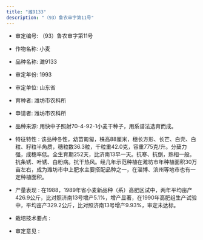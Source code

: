 ```yaml
---
title: "潍9133"
description: "（93）鲁农审字第11号"
---
```

* 审定编号:  （93）鲁农审字第11号

*  作物名称:  小麦

*  品种名称:  潍9133

*  审定年份:  1993

*  审定单位:  山东省

* 育种者:  潍坊市农科所

*  申请者:  潍坊市农科所

*  品种来源:  用快中子照射70-4-92-1小麦干种子，用系谱法选育而成。

*  特征特性 : 
该品种冬性，幼苗匍匐，株高88厘米，穗长方形、长芒、白壳、白粒、籽粒半角质，穗粒数36.3粒，千粒重42.0克，容重775克/升。分蘖力强，成穗率低。全生育期252天，比济南13早一天。抗寒、抗倒，熟相一般。抗条锈、叶锈、白粉病。抗干热风。经几年示范种植在潍坊市年种植面积30万亩左右，成为潍坊市中上肥水主要搭配品种之一，在淄博、滨州等地市也有一定种植面积。
 
*  产量表现 : 
在1988，1989年省小麦新品种（系）高肥区试中，两年平均亩产426.9公斤，比对照济南13号增产5.1%，增产显著，在1990年高肥组生产试验中，平均亩产329.2公斤，比对照济南13号增产9.93%，审定未达标。

*  栽培技术要点 : 


*  审定意见 : 


